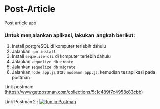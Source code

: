 # Post-Article

Post article app

### Untuk menjalankan aplikasi, lakukan langkah berikut:

1. Install postgreSQL di komputer terlebih dahulu
2. Jalankan `npm install`
3. Install `sequelize-cli` di komputer terlebih dahulu
4. Jalankan `sequelize db:create`
5. Jalankan `sequelize db:migrate`
6. Jalankan `node app.js` atau `nodemon app.js`, kemudian tes aplikasi pada postman

Link postman: (https://www.getpostman.com/collections/5c1c489f7c4958c83cbb)

Link Postman 2 : [![Run in Postman](https://run.pstmn.io/button.svg)](https://app.getpostman.com/run-collection/19497098-982a3971-f87b-45df-b073-bf3b12e1eaf7?action=collection%2Ffork&collection-url=entityId%3D19497098-982a3971-f87b-45df-b073-bf3b12e1eaf7%26entityType%3Dcollection%26workspaceId%3Df5a0f80e-15dc-4c90-9047-04c210b18354)

